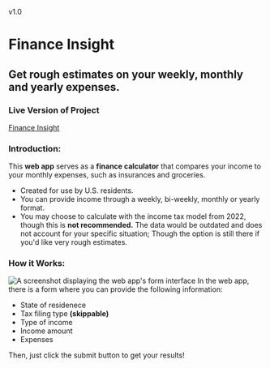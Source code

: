 v1.0

# Finance Insight

## Get rough estimates on your weekly, monthly and yearly expenses.

### Live Version of Project

[Finance Insight](https://finance-insight.netlify.app/)

### Introduction:

This **web app** serves as a **finance calculator** that compares your income to your monthly expenses, such as insurances and groceries.

- Created for use by U.S. residents.
- You can provide income through a weekly, bi-weekly, monthly or yearly format.
- You may choose to calculate with the income tax model from 2022, though this is **not recommended.** The data would be outdated and does not account for your specific situation; Though the option is still there if you'd like very rough estimates.

### How it Works:

![A screenshot displaying the web app's form interface](https://i.imgur.com/oVsIo8E.png)
In the web app, there is a form where you can provide the following information:

- State of residenece
- Tax filing type **(skippable)**
- Type of income
- Income amount
- Expenses

Then, just click the submit button to get your results!
